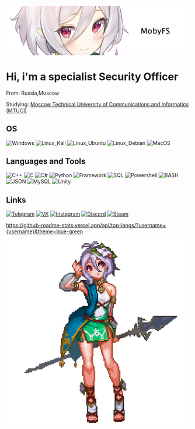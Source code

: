 ![Header](https://github.com/MobyFS/Work/blob/master/Moby2.jpg)


# Hi, i'm a specialist Security Officer 

From: Russia,Moscow

Studying: [Moscow Technical University of Communications and Informatics (MTUCI)](https://mtuci.ru/)

## OS
![Windows](https://img.shields.io/badge/-Windows-DC322F?style=for-the-badge&logo=windows)
![Linux_Kali](https://img.shields.io/badge/-Linux_Kali/Arch/Mint-DC322F?style=for-the-badge&logo=linux&logoColor=FFFFFF)
![Linux_Ubuntu](https://img.shields.io/badge/-Linux_Ubuntu-DC322F?style=for-the-badge&logo=Ubuntu&logoColor=FFFFFF)
![Linux_Debian](https://img.shields.io/badge/-Linux_Debian-DC322F?style=for-the-badge&logo=Debian&logoColor=FFFFFF)
![MacOS](https://img.shields.io/badge/-MacOS-DC322F?style=for-the-badge&logo=apple&logoColor=FFFFFF)

## Languages and Tools 
![C++](https://img.shields.io/badge/C++-DC322F?style=for-the-badge&logo=C%2b%2b)
![C](https://img.shields.io/badge/-C-DC322F?style=for-the-badge&logo=C&logoColor=FFFFFF)
![C#](https://img.shields.io/badge/C%23-DC322F?style=for-the-badge&logo=c-sharp&logoColor=white)
![Python](https://img.shields.io/badge/Python-DC322F?style=for-the-badge&logo=python&logoColor=white)
![Framework](https://img.shields.io/badge/-Framework-DC322F?style=for-the-badge&logo=.net&logoColor)
![SQL](https://img.shields.io/badge/-Windows-DC322F?style=for-the-badge&logo=windows)
![Powershell](https://img.shields.io/badge/-Powershell-DC322F?style=for-the-badge&logo=Powershell&logoColor=FFFFFF)
![BASH](https://img.shields.io/badge/-bash-DC322F?style=for-the-badge&logo=bash&logoColor=FFFFFF)
![JSON](https://img.shields.io/badge/-JSON-DC322F?style=for-the-badge&logo=JSON&logoColor=FFFFFF)
![MySQL](https://img.shields.io/badge/-MySQL-DC322F?style=for-the-badge&logo=MySQL&logoColor=FFFFFF)
![Unity](https://img.shields.io/badge/-Unity-DC322F?style=for-the-badge&logo=unity&logoColor=FFFFFF)


## Links 
[![Telegram](https://img.shields.io/badge/-Telegram-DC322F?style=for-the-badge&logo=Telegram)](https://t.me/mobyfs)
[![VK](https://img.shields.io/badge/-VK-DC322F?style=for-the-badge&logo=VK&logoColor=FFFFFF)](https://vk.com/moby_yo)
[![Instagram](https://img.shields.io/badge/-Instagram-DC322F?style=for-the-badge&logo=Instagram&logoColor=FFFFFF)](https://www.instagram.com/moby_fs/)
[![Discord](https://img.shields.io/badge/-Discord-DC322F?style=for-the-badge&logo=Discord&logoColor=FFFFFF)](Moby#0557)
[![Steam](https://img.shields.io/badge/-Steam-DC322F?style=for-the-badge&logo=steam&logoColor=FFFFFF)](https://steamcommunity.com/id/LoveDread/)

https://github-readme-stats.vercel.app/api/top-langs/?username={username}&theme=blue-green

![Header](https://github.com/MobyFS/Work/blob/master/kokpic.gif)
